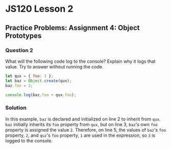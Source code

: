 # JS120 Lesson 2

## Practice Problems: Assignment 4: Object Prototypes

### Question 2

What will the following code log to the console? Explain why it logs that value.
Try to answer without running the code.

```js
let qux = { foo: 1 };
let baz = Object.create(qux);
baz.foo = 2;

console.log(baz.foo + qux.foo);
```

### Solution

In this example, `baz` is declared and initialized on line 2 to inherit from
`qux`. `baz` initially inherits its `foo` property from `qux`, but on line 3,
`baz`'s own `foo` property is assigned the value `2`. Therefore, on line 5, the
values of `baz`'s `foo` property, `2`, and `quz`'s `foo` property, `1` are used
in the expression, so `3` is logged to the console.

